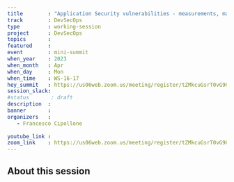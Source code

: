 ```yaml
---
title        : "Application Security vulnerabilities - measurements, maturity magic - Vulnerability Framework Project"
track        : DevSecOps
type         : working-session
project      : DevSecOps
topics       :
featured     :
event        : mini-summit
when_year    : 2023
when_month   : Apr
when_day     : Mon
when_time    : WS-16-17
hey_summit   : https://us06web.zoom.us/meeting/register/tZMkcuGsrT0vG9GMBEMlN2ijgf9XyUwt67MG 
session_slack:
#status       : draft
description  :
banner       : 
organizers   :
   - Francesco Cipollone
  
youtube_link : 
zoom_link    : https://us06web.zoom.us/meeting/register/tZMkcuGsrT0vG9GMBEMlN2ijgf9XyUwt67MG 
---
```


## About this session
